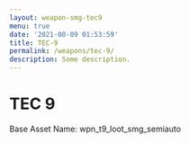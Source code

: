 ```yaml
---
layout: weapon-smg-tec9
menu: true
date: '2021-08-09 01:53:59'
title: TEC-9
permalink: /weapons/tec-9/
description: Some description.
---
```


# TEC 9

Base Asset Name: wpn_t9_loot_smg_semiauto